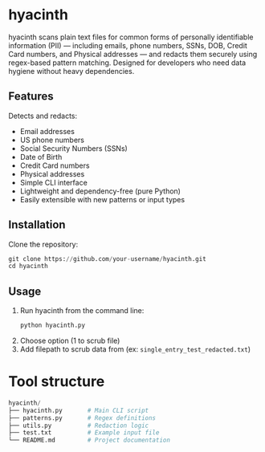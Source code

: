 # hyacinth
hyacinth scans plain text files for common forms of personally identifiable information (PII) — including emails, phone numbers, SSNs, DOB, Credit Card numbers, and Physical addresses — and redacts them securely using regex-based pattern matching. Designed for developers who need data hygiene without heavy dependencies.

## Features
Detects and redacts:
- Email addresses
- US phone numbers
- Social Security Numbers (SSNs)
- Date of Birth
- Credit Card numbers
- Physical addresses
- Simple CLI interface
- Lightweight and dependency-free (pure Python)
- Easily extensible with new patterns or input types

## Installation
Clone the repository:
```python
git clone https://github.com/your-username/hyacinth.git
cd hyacinth
```
## Usage
1. Run hyacinth from the command line:
    ```python
    python hyacinth.py
    ```
1. Choose option (1 to scrub file)
1. Add filepath to scrub data from (ex: `single_entry_test_redacted.txt`)

# Tool structure
```python
hyacinth/
├── hyacinth.py       # Main CLI script
├── patterns.py       # Regex definitions
├── utils.py          # Redaction logic
├── test.txt          # Example input file
└── README.md         # Project documentation
```
